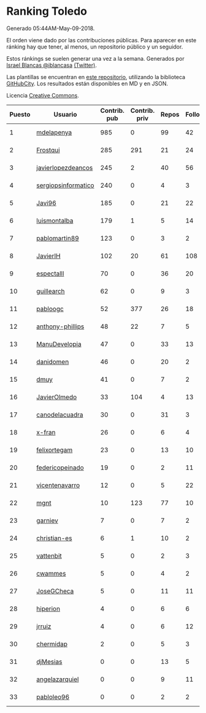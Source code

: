 # Ranking Toledo

Generado 05:44AM-May-09-2018.

El orden viene dado por las contribuciones públicas. Para aparecer en este ránking hay que tener, al menos, un repositorio público y un seguidor.

Estos ránkings se suelen generar una vez a la semana. Generados por [Israel Blancas @iblancasa](https://github.com/iblancasa/) [(Twitter)](https://twitter.com/iblancasa).

Las plantillas se encuentran en [este repositorio](https://github.com/iblancasa/GH-Spanish-Ranking), utilizando la biblioteca [GitHubCity](https://github.com/iblancasa/GitHubCity). Los resultados están disponibles en MD y en JSON.

Licencia [Creative Commons](https://creativecommons.org/licenses/by/4.0/).

| Puesto   |  Usuario  | Contrib. pub | Contrib. priv |Repos| Followers | Desde |  Avatar  |
|----------|-----------|--------------|---------------|-----|-----------|-------|----------|
|1|[mdelapenya](https://github.com/mdelapenya)|985|0|99|42|2011-08-01|![mdelapenya](https://avatars3.githubusercontent.com/u/951580)|
|2|[Frostqui](https://github.com/Frostqui)|285|291|21|24|2014-12-06|![Frostqui](https://avatars2.githubusercontent.com/u/10099165)|
|3|[javierlopezdeancos](https://github.com/javierlopezdeancos)|245|2|40|56|2011-11-17|![javierlopezdeancos](https://avatars2.githubusercontent.com/u/1202463)|
|4|[sergiopsinformatico](https://github.com/sergiopsinformatico)|240|0|4|3|2016-10-10|![sergiopsinformatico](https://avatars1.githubusercontent.com/u/22752242)|
|5|[Javi96](https://github.com/Javi96)|185|0|21|22|2016-05-01|![Javi96](https://avatars2.githubusercontent.com/u/18982140)|
|6|[luismontalba](https://github.com/luismontalba)|179|1|5|14|2013-11-13|![luismontalba](https://avatars3.githubusercontent.com/u/5930419)|
|7|[pablomartin89](https://github.com/pablomartin89)|123|0|3|2|2015-12-30|![pablomartin89](https://avatars1.githubusercontent.com/u/16488733)|
|8|[JavierIH](https://github.com/JavierIH)|102|20|61|108|2013-08-03|![JavierIH](https://avatars2.githubusercontent.com/u/5154251)|
|9|[espectalll](https://github.com/espectalll)|70|0|36|20|2012-09-30|![espectalll](https://avatars1.githubusercontent.com/u/2456419)|
|10|[guillearch](https://github.com/guillearch)|62|0|9|3|2017-03-28|![guillearch](https://avatars2.githubusercontent.com/u/26745787)|
|11|[pabloogc](https://github.com/pabloogc)|52|377|26|18|2011-10-16|![pabloogc](https://avatars1.githubusercontent.com/u/1131305)|
|12|[anthony-phillips](https://github.com/anthony-phillips)|48|22|7|5|2015-09-04|![anthony-phillips](https://avatars2.githubusercontent.com/u/14120390)|
|13|[ManuDevelopia](https://github.com/ManuDevelopia)|47|0|33|13|2008-12-28|![ManuDevelopia](https://avatars3.githubusercontent.com/u/43015)|
|14|[danidomen](https://github.com/danidomen)|46|0|20|2|2013-11-21|![danidomen](https://avatars2.githubusercontent.com/u/5998908)|
|15|[dmuy](https://github.com/dmuy)|41|0|7|2|2014-09-19|![dmuy](https://avatars0.githubusercontent.com/u/8830886)|
|16|[JavierOlmedo](https://github.com/JavierOlmedo)|33|104|4|13|2015-11-18|![JavierOlmedo](https://avatars1.githubusercontent.com/u/15904748)|
|17|[canodelacuadra](https://github.com/canodelacuadra)|30|0|31|3|2013-07-14|![canodelacuadra](https://avatars2.githubusercontent.com/u/5006582)|
|18|[x-fran](https://github.com/x-fran)|26|0|6|4|2013-01-04|![x-fran](https://avatars2.githubusercontent.com/u/3188361)|
|19|[felixortegam](https://github.com/felixortegam)|23|0|13|10|2013-06-14|![felixortegam](https://avatars1.githubusercontent.com/u/4701534)|
|20|[federicopeinado](https://github.com/federicopeinado)|19|0|2|11|2013-11-13|![federicopeinado](https://avatars0.githubusercontent.com/u/5931002)|
|21|[vicentenavarro](https://github.com/vicentenavarro)|12|0|5|22|2017-02-13|![vicentenavarro](https://avatars2.githubusercontent.com/u/25737591)|
|22|[mgnt](https://github.com/mgnt)|10|123|77|10|2013-03-13|![mgnt](https://avatars2.githubusercontent.com/u/3850065)|
|23|[garniev](https://github.com/garniev)|7|0|7|2|2014-12-09|![garniev](https://avatars1.githubusercontent.com/u/10130200)|
|24|[christian-es](https://github.com/christian-es)|6|1|10|2|2014-07-12|![christian-es](https://avatars2.githubusercontent.com/u/8144580)|
|25|[vattenbit](https://github.com/vattenbit)|5|0|2|3|2014-01-17|![vattenbit](https://avatars2.githubusercontent.com/u/6432534)|
|26|[cwammes](https://github.com/cwammes)|5|0|4|2|2014-03-18|![cwammes](https://avatars0.githubusercontent.com/u/6991783)|
|27|[JoseGCheca](https://github.com/JoseGCheca)|5|0|11|11|2014-02-05|![JoseGCheca](https://avatars1.githubusercontent.com/u/6599858)|
|28|[hiperion](https://github.com/hiperion)|4|0|6|6|2010-08-10|![hiperion](https://avatars1.githubusercontent.com/u/360124)|
|29|[jrruiz](https://github.com/jrruiz)|4|0|6|12|2013-12-02|![jrruiz](https://avatars3.githubusercontent.com/u/6089334)|
|30|[chermidap](https://github.com/chermidap)|2|0|5|3|2015-11-26|![chermidap](https://avatars0.githubusercontent.com/u/16034887)|
|31|[djMesias](https://github.com/djMesias)|0|0|13|5|2011-09-17|![djMesias](https://avatars1.githubusercontent.com/u/1057831)|
|32|[angelazarquiel](https://github.com/angelazarquiel)|0|0|9|11|2013-10-07|![angelazarquiel](https://avatars0.githubusercontent.com/u/5631864)|
|33|[pabloleo96](https://github.com/pabloleo96)|0|0|2|2|2016-03-07|![pabloleo96](https://avatars0.githubusercontent.com/u/17706718)|

